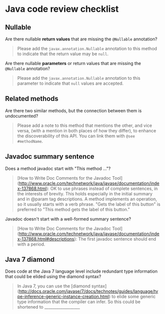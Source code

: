 # Java code review checklist

## Nullable

Are there nullable **return values** that are missing the `@Nullable` annotation?

> Please add the `javax.annotation.Nullable` annotation to this method to indicate that
  the return value may be `null`.

Are there nullable **parameters** or return values that are missing the `@Nullable` annotation?

> Please add the `javax.annotation.Nullable` annotation to this parameter to indicate
  that `null` values are accepted.

## Related methods

Are there two similar methods, but the connection between them is undocumented?

> Please add a note to this method that mentions the other, and vice versa,
  (with a mention in both places of how they differ), to enhance the
  discoverability of this API. You can link them with `@see #methodName`.

## Javadoc summary sentence

Does a method javadoc start with "This method ..."?

> [How to Write Doc Comments for the Javadoc Tool]
  (http://www.oracle.com/technetwork/java/javase/documentation/index-137868.html):
  OK to use phrases instead of complete sentences, in the interests of brevity.
  This holds especially in the initial summary and in @param tag descriptions.
  A method implements an operation, so it usually starts with a verb phrase.
  "Gets the label of this button" is preferred to
  "This method gets the label of this button."

Javadoc doesn't start with a well-formed summary sentence?

> [How to Write Doc Comments for the Javadoc Tool]
  (http://www.oracle.com/technetwork/java/javase/documentation/index-137868.html#descriptions):
  The first javadoc sentence should end with a period.

## Java 7 diamond

Does code at the Java 7 language level include redundant type information that could be
elided using the diamond syntax?

> In Java 7, you can use the [diamond syntax]
  (http://docs.oracle.com/javase/7/docs/technotes/guides/language/type-inference-generic-instance-creation.html)
  to elide some generic type information that the compiler can infer.
  So this could be shortened to __________________
